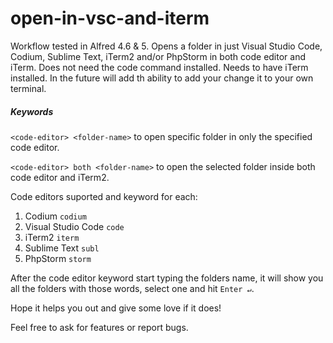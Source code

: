 # open-in-vsc-and-iterm
Workflow tested in Alfred 4.6 & 5. Opens a folder in just Visual Studio Code, Codium, Sublime Text, iTerm2 and/or PhpStorm in both code editor and iTerm. Does not need the code command installed. Needs to have iTerm installed. In the future will add th ability to add your change it to your own terminal.

##### Keywords

`<code-editor> <folder-name>` to open specific folder in only the specified code editor.

`<code-editor> both <folder-name>` to open the selected folder inside both code editor and iTerm2.

Code editors suported and keyword for each:

1. Codium `codium`
2. Visual Studio Code `code`
3. iTerm2 `iterm`
4. Sublime Text `subl`
5. PhpStorm `storm`

After the code editor keyword start typing the folders name, it will show you all the folders with those words, select one and hit `Enter ↵`.

Hope it helps you out and give some love if it does!

Feel free to ask for features or report bugs.
